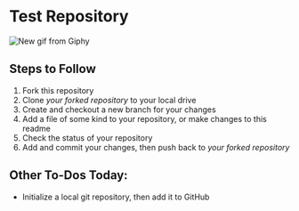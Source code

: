 # Test Repository

![New gif from Giphy](https://media.giphy.com/media/zpkabHzK4akCc/giphy.gif)

## Steps to Follow

1. Fork this repository
2. Clone _your forked repository_ to your local drive
3. Create and checkout a new branch for your changes
4. Add a file of some kind to your repository, or make changes to this readme
5. Check the status of your repository
6. Add and commit your changes, then push back to _your forked repository_ 

## Other To-Dos Today:

- Initialize a local git repository, then add it to GitHub
